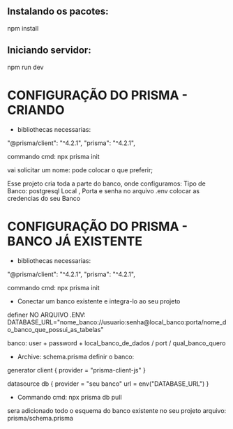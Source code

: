 ## Instalando os pacotes:
npm install

## Iniciando servidor:
npm run dev

# CONFIGURAÇÃO DO PRISMA - CRIANDO 
- bibliothecas necessarias: 

"@prisma/client": "^4.2.1",
"prisma": "^4.2.1",


commando cmd: npx prisma init

vai solicitar um nome: pode colocar o que preferir;

Esse projeto cria toda a parte do banco, onde configuramos:
Tipo de Banco: postgresql
Local , Porta e senha no arquivo .env
colocar as credencias do seu Banco


# CONFIGURAÇÃO DO PRISMA - BANCO JÁ EXISTENTE

- bibliothecas necessarias: 

"@prisma/client": "^4.2.1",
"prisma": "^4.2.1",

 commando cmd: npx prisma init

- Conectar um banco existente e integra-lo ao seu projeto 

 definer NO ARQUIVO .ENV:  
 DATABASE_URL="nome_banco://usuario:senha@local_banco:porta/nome_do_banco_que_possui_as_tabelas"

 banco: user + password + local_banco_de_dados / port / qual_banco_quero

- Archive: schema.prisma definir o banco: 

generator client {
  provider = "prisma-client-js"
}

datasource db {
  provider = "seu banco"
  url      = env("DATABASE_URL")
}

- Commando cmd: npx prisma db pull

sera adicionado todo o esquema do banco existente no seu projeto arquivo: prisma/schema.prisma